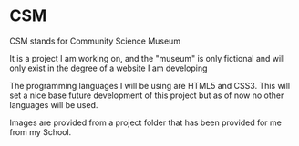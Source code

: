 # CSM
CSM stands for Community Science Museum

It is a project I am working on, and the "museum" is only fictional and will only exist in the degree of a website I am developing

The programming languages I will be using are HTML5 and CSS3. This will set a nice base future development of this project but as of now
no other languages will be used.

Images are provided from a project folder that has been provided for me from my School. 

